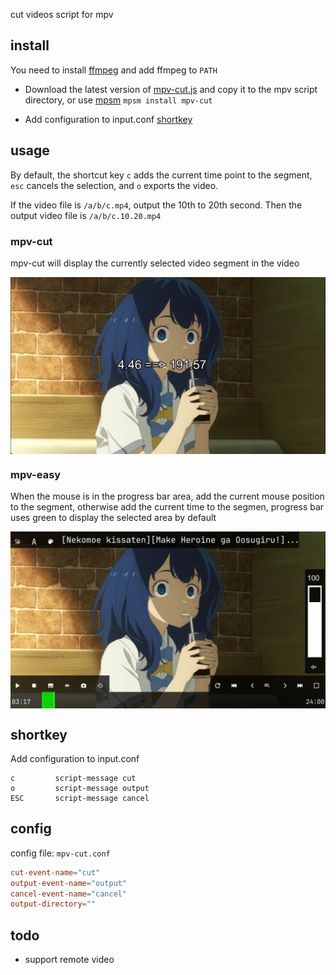 cut videos script for mpv

## install

You need to install [ffmpeg](https://www.ffmpeg.org/download.html) and add ffmpeg to ```PATH```

- Download the latest version of [mpv-cut.js](https://github.com/mpv-easy/mpv-easy/releases) and copy it to the mpv script directory, or use [mpsm](../mpv-mpsm/readme.md) `mpsm install mpv-cut`

- Add configuration to input.conf [shortkey](https://github.com/mpv-easy/mpv-easy/tree/main/mpv-cut#shortkey)


## usage

By default, the shortcut key `c` adds the current time point to the segment, `esc` cancels the selection, and `o` exports the video.

If the video file is `/a/b/c.mp4`, output the 10th to 20th second. Then the output video file is `/a/b/c.10.20.mp4`

### mpv-cut

mpv-cut will display the currently selected video segment in the video

<div style="display: flex;">
  <img src="../assets/img/mpv-cut-text.webp" alt="mpv-cut"/>
</div>

### mpv-easy

When the mouse is in the progress bar area, add the current mouse position to the segment, otherwise add the current time to the segmen, progress bar uses green to display the selected area by default

<div style="display: flex;">
  <img src="../assets/img/mpv-easy-cut-area.webp" alt="mpv-easy-cut"/>
</div>


## shortkey


Add configuration to input.conf

```
c         script-message cut
o         script-message output
ESC       script-message cancel
```

## config

config file: `mpv-cut.conf`
```conf
cut-event-name="cut"
output-event-name="output"
cancel-event-name="cancel"
output-directory=""
```

## todo

- support remote video